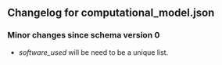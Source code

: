 ## Changelog for computational_model.json

### Minor changes since schema version 0
* *software_used* will be need to be a unique list.